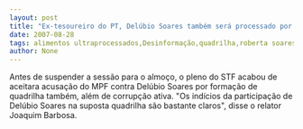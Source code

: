 ```yaml
---
layout: post
title: "Ex-tesoureiro do PT, Delúbio Soares também será processado por formação de quadrilha"
date: 2007-08-28
tags: alimentos ultraprocessados,Desinformação,quadrilha,roberta soares,Serasa
author: None
---
```

Antes de suspender a sess&atilde;o para o almo&ccedil;o, o pleno do STF acabou de aceitara acusa&ccedil;&atilde;o do MPF contra Del&uacute;bio Soares por forma&ccedil;&atilde;o de quadrilha tamb&eacute;m, al&eacute;m de corrup&ccedil;&atilde;o ativa.
&quot;Os ind&iacute;cios da participa&ccedil;&atilde;o de Del&uacute;bio Soares na suposta quadrilha s&atilde;o bastante claros&quot;, disse o relator Joaquim Barbosa. 